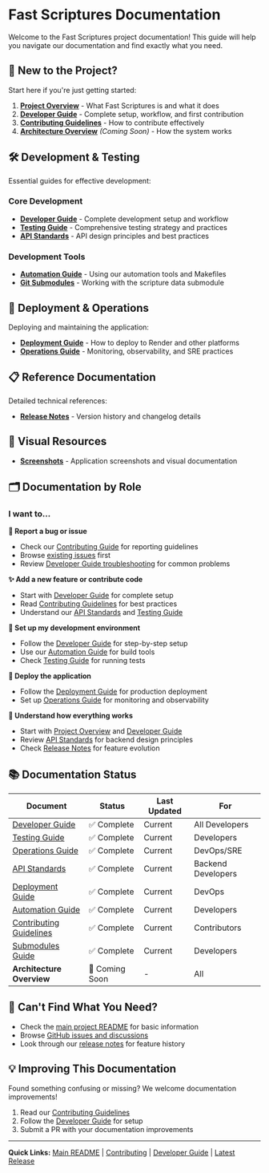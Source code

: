 # Fast Scriptures Documentation

Welcome to the Fast Scriptures project documentation! This guide will help you navigate our documentation and find exactly what you need.

## 🚀 New to the Project?

Start here if you're just getting started:

1. **[Project Overview](../README.md)** - What Fast Scriptures is and what it does
2. **[Developer Guide](./developer-guide.md)** - Complete setup, workflow, and first contribution
3. **[Contributing Guidelines](../CONTRIBUTING.md)** - How to contribute effectively
4. **[Architecture Overview](./architecture.md)** *(Coming Soon)* - How the system works

## 🛠️ Development & Testing

Essential guides for effective development:

### Core Development
- **[Developer Guide](./developer-guide.md)** - Complete development setup and workflow
- **[Testing Guide](./testing-guide.md)** - Comprehensive testing strategy and practices
- **[API Standards](./api-standards.md)** - API design principles and best practices

### Development Tools
- **[Automation Guide](./automation-guide.md)** - Using our automation tools and Makefiles
- **[Git Submodules](./submodules.md)** - Working with the scripture data submodule

## 🚀 Deployment & Operations

Deploying and maintaining the application:

- **[Deployment Guide](./deployment.md)** - How to deploy to Render and other platforms
- **[Operations Guide](./operations-guide.md)** - Monitoring, observability, and SRE practices

## 📋 Reference Documentation

Detailed technical references:

- **[Release Notes](./releases/)** - Version history and changelog details

## 📸 Visual Resources

- **[Screenshots](./screenshots/README.md)** - Application screenshots and visual documentation

## 🗂️ Documentation by Role

### I want to...

**🐛 Report a bug or issue**
- Check our [Contributing Guide](../CONTRIBUTING.md) for reporting guidelines
- Browse [existing issues](https://github.com/willwillis/fast-api-scripture-app/issues) first
- Review [Developer Guide troubleshooting](./developer-guide.md#troubleshooting) for common problems

**✨ Add a new feature or contribute code**
- Start with [Developer Guide](./developer-guide.md) for complete setup
- Read [Contributing Guidelines](../CONTRIBUTING.md) for best practices
- Understand our [API Standards](./api-standards.md) and [Testing Guide](./testing-guide.md)

**🔧 Set up my development environment**
- Follow the [Developer Guide](./developer-guide.md) for step-by-step setup
- Use our [Automation Guide](./automation-guide.md) for build tools
- Check [Testing Guide](./testing-guide.md) for running tests

**🚀 Deploy the application**
- Follow the [Deployment Guide](./deployment.md) for production deployment
- Set up [Operations Guide](./operations-guide.md) for monitoring and observability

**📖 Understand how everything works**
- Start with [Project Overview](../README.md) and [Developer Guide](./developer-guide.md)
- Review [API Standards](./api-standards.md) for backend design principles
- Check [Release Notes](./releases/) for feature evolution

## 📚 Documentation Status

| Document | Status | Last Updated | For |
|----------|--------|--------------|-----|
| [Developer Guide](./developer-guide.md) | ✅ Complete | Current | All Developers |
| [Testing Guide](./testing-guide.md) | ✅ Complete | Current | Developers |
| [Operations Guide](./operations-guide.md) | ✅ Complete | Current | DevOps/SRE |
| [API Standards](./api-standards.md) | ✅ Complete | Current | Backend Developers |
| [Deployment Guide](./deployment.md) | ✅ Complete | Current | DevOps |
| [Automation Guide](./automation-guide.md) | ✅ Complete | Current | Developers |
| [Contributing Guidelines](../CONTRIBUTING.md) | ✅ Complete | Current | Contributors |
| [Submodules Guide](./submodules.md) | ✅ Complete | Current | Developers |
| **Architecture Overview** | 🚧 Coming Soon | - | All |

## 🤔 Can't Find What You Need?

- Check the [main project README](../README.md) for basic information
- Browse [GitHub issues and discussions](https://github.com/willwillis/fast-api-scripture-app/issues)
- Look through our [release notes](./releases/) for feature history

## 💡 Improving This Documentation

Found something confusing or missing? We welcome documentation improvements!

1. Read our [Contributing Guidelines](../CONTRIBUTING.md)
2. Follow the [Developer Guide](./developer-guide.md) for setup
3. Submit a PR with your documentation improvements

---

**Quick Links:** [Main README](../README.md) | [Contributing](../CONTRIBUTING.md) | [Developer Guide](./developer-guide.md) | [Latest Release](./releases/)
